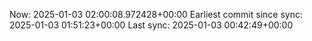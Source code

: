 Now: 2025-01-03 02:00:08.972428+00:00 Earliest commit since sync: 2025-01-03 01:51:23+00:00 Last sync: 2025-01-03 00:42:49+00:00
